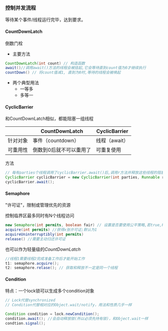 ### 控制并发流程

等待某个事件/线程运行完毕，达到要求。

#### CountDownLatch

倒数门栓

- 主要方法

```java
CountDownLatch(int count) // 构造函数
await()//调用await()方法的线程会被挂起,它会等待直到count值为0才继续执行
countDown() // 将count值减1, 直到为0时,等待的线程会被唤起
```
- 两个典型用法
  - 一等多
  - 多等一



#### CyclicBarrier

和CountDownLatch相似，都能阻塞一组线程

|          | CountDownLatch          | CyclicBarrier |
| -------- | ----------------------- | ------------- |
| 针对对象 | 事件（countdown）       | 线程（await） |
| 可重用性 | 倒数到0后就不可以重用了 | 可重复使用    |

方法

```java
// 每有parties个线程调用了cyclicBarrier.await()后,调用r方法并释放这些线程的阻塞
CyclicBarrier cyclicBarrier = new CyclicBarrier(int parties, Runnable r);
cyclicBarrier.await();
```





#### Semaphore

"许可证"，限制或管理优先的资源

控制临界区最多同时有N个线程访问

```java
new Semaphore(int permits, boolean fair) // 设置是否要使用公平策略,若true,FIFO等待序列
acquire(int permits) //获得x张许可证;默认为1
acquireUninterruptibly(int permits)
release() //需要主动归还许可证
```

 也可以作为轻量级的*CountDownLatch*

```java
//线程1需要线程2完成准备工作后才能开始工作
t1:	semaphore.acquire();
t2: semaphore.relase(); // 获取和释放不一定是同一个线程
```



#### Condition

特点：一个lock锁可以生成多个condition对象

```java
// Lock代替synchronized
// Condition代替相对应的Object.wait/notify，用法和性质几乎一样

Condition condition = lock.newCondition();
condition.await(); //会自动释放锁(所以必须先持有锁)，和Object.wait一样
condtion.signal();
```

